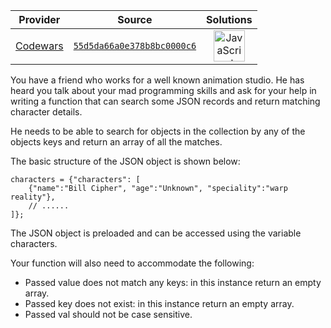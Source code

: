 <!-- INFO TABLE BEGIN -->

| Provider                                        | Source                                                                               | Solutions                                                                                                                                                    |
| :---------------------------------------------: | :----------------------------------------------------------------------------------: | :----------------------------------------------------------------------------------------------------------------------------------------------------------: |
| [Codewars](../../../docs/providers/Codewars.md) | [`55d5da66a0e378b8bc0000c6`](https://www.codewars.com/kata/55d5da66a0e378b8bc0000c6) | [<img src="https://res.cloudinary.com/rascaltwo/image/upload/v1631924076/javascript_ehszr7.svg" alt="JavaScript" title="JavaScript" width="50" />](solve.js) |

<!-- INFO TABLE END -->
You have a friend who works for a well known animation studio. He has heard you talk about your mad programming skills and ask for your help in writing a function that can search some JSON records and return matching character details.

He needs to be able to search for objects in the collection by any of the objects keys and return an array of all the matches.

The basic structure of the JSON object is shown below:

```
characters = {"characters": [
    {"name":"Bill Cipher", "age":"Unknown", "speciality":"warp reality"},
    // ......
]};

```

The JSON object is preloaded and can be accessed using the variable characters.

Your function will also need to accommodate the following:

-   Passed value does not match any keys: in this instance return an empty array.
-   Passed key does not exist: in this instance return an empty array.
-   Passed val should not be case sensitive.
